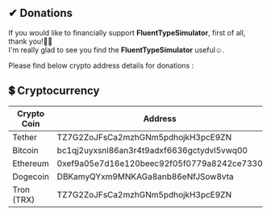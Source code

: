 ﻿## ✔ Donations

If you would like to financially support **FluentTypeSimulator**, first of all, thank you!🙏🏻  
I'm really glad to see you find the **FluentTypeSimulator** useful☺.  

Please find below crypto address details for donations :

## 💲 Cryptocurrency

| Crypto Coin | Address |
|-------------|---------|
| Tether     | TZ7G2ZoJFsCa2mzhGNm5pdhojkH3pcE9ZN |
| Bitcoin    | bc1qj2uyxsnl86an3r4t9adxf6636gctydvl5vwq00 |
| Ethereum   | 0xef9a05e7d16e120beec92f05f0779a8242ce7330 |
| Dogecoin   | DBKamyQYxm9MNKAGa8anb86eNfJSow8vta |
| Tron (TRX) | TZ7G2ZoJFsCa2mzhGNm5pdhojkH3pcE9ZN |
